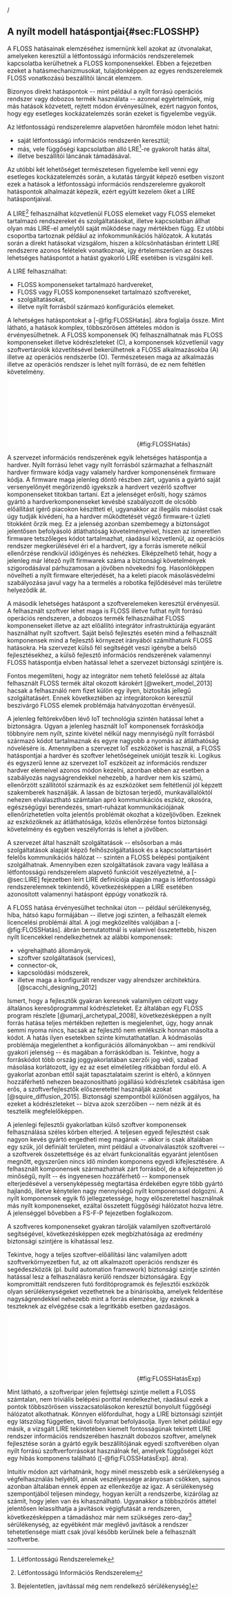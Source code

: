 /
## A nyílt modell hatáspontjai{#sec:FLOSSHP}


A FLOSS hatásainak elemzéséhez ismernünk kell azokat az útvonalakat, amelyeken keresztül a létfontosságú információs rendszerelemek kapcsolatba kerülhetnek a FLOSS komponensekkel. Ebben a fejezetben ezeket a hatásmechanizmusokat, tulajdonképpen az egyes rendszerelemek FLOSS vonatkozású beszállítói láncát elemzem.

Bizonyos direkt hatáspontok -- mint például a nyílt forrású operációs rendszer vagy dobozos termék használata -- azonnal egyértelműek, míg más hatások közvetett, rejtett módon érvényesülnek, ezért nagyon fontos, hogy egy esetleges kockázatelemzés során ezeket is figyelembe vegyük.

Az létfontosságú rendszerelemre alapvetően háromféle módon lehet hatni:

- saját létfontosságú információs rendszerén keresztül;
- más, vele függőségi kapcsolatban álló LRE[^LRE]-re gyakorolt hatás által,
- illetve beszállítói láncának támadásával.

[^LRE]: Létfontosságú Rendszerelemek

Az utóbbi két lehetőséget természetesen figyelembe kell venni egy esetleges kockázatelemzés során, a kutatás tárgyát képező esetben  viszont ezek a hatások a létfontosságú információs rendszerelemre gyakorolt hatáspontok alhalmazát képezik, ezért együtt kezelem őket a LIRE hatáspontjaival.

A LIRE[^LIRE] felhasználhat közvetlenül FLOSS elemeket vagy FLOSS elemeket tartalmazó rendszereket és szolgáltatásokat, illetve kapcsolatban állhat olyan más LIRE-el amelytől saját működése nagy mértékben függ. Ez utóbbi csoportba tartoznak például az infokommunikációs hálózatok. A kutatás során a direkt hatásokat vizsgálom, hiszen a kölcsönhatásban érintett LIRE rendszerre azonos felételek vonatkoznak, így értelemszerűen az összes lehetséges hatáspontot a hatást gyakorló LIRE esetében is vizsgálni kell.

[^LIRE]: Létfontosságú Információs Rendszerelem

A LIRE felhasználhat:

* FLOSS komponenseket tartalmazó hardvereket,
* FLOSS vagy FLOSS komponenseket tartalmazó szoftvereket, 
* szolgáltatásokat,
* illetve nyílt forrásból származó konfigurációs elemeket. 

A lehetséges hatáspontokat a [-@fig:FLOSSHatás]. ábra foglalja össze. Mint látható, a hatások komplex, többszörösen áttételes módon is érvényesülhetnek. A FLOSS komponensek (K) felhasználhatnak más FLOSS komponenseket illetve kódrészleteket (C), a komponensek közvetlenül vagy szoftvertárolók közvetítésével bekerülhetnek a FLOSS alkalmazásokba (A) illetve az operációs rendszerbe (O). Természetesen maga az alkalmazás illetve az operációs rendszer is lehet nyílt forrású, de ez nem feltétlen követelmény. 

![FLOSS hatáspontjai a LRE rendszerekre (szerkesztette a szerző)](ábrák/FLOSS_hatáspontjai.pdf){#fig:FLOSSHatás}

A szervezet információs rendszerének egyik lehetséges hatáspontja a hardver. Nyílt forrású lehet vagy nyílt forrásból származhat a felhasznált hardver firmware kódja vagy valamely hardver komponensének firmware kódja. A firmware maga jelenleg döntő részben zárt, ugyanis a gyártó saját versenyelőnyét megőrizendő igyekszik a hardvert vezérlő szoftver komponenseket titokban tartani. Ezt a jelenséget erősíti, hogy számos gyártó a hardverkomponenseket kevésbé szabályozott de olcsóbb előállítást ígérő piacokon készítteti el, ugyanakkor az illegális másolást csak úgy tudják kivédeni, ha a hardver működtetését végző firmware-t üzleti titokként őrzik meg. Ez a jelenség azonban szembemegy a biztonságot jelentősen befolyásoló átláthatóság követelményeivel, hiszen az ismeretlen firmware tetszőleges kódot tartalmazhat, ráadásul közvetlenül, az operációs rendszer megkerülésével éri el a hardvert, így a forrás ismerete nélkül ellenőrzése rendkívül időigényes és nehézkes. Elképzelhető tehát, hogy a jelenleg már létező nyílt firmwarek száma a biztonsági követelmények szigorodásával párhuzamosan a jövőben növekedni fog. Hasonlóképpen növelheti a nyílt firmware elterjedését, ha a keleti piacok másolásvédelmi szabályozása javul vagy ha a termelés a robotika fejlődésével más területre helyeződik át.

A második lehetséges hatáspont a szoftverelemeken keresztül érvényesül. A felhasznált szoftver lehet maga is FLOSS illetve futhat nyílt forrású operációs rendszeren, a dobozos termék felhasználhat FLOSS komponenseket illetve az azt előállító integrátor infrastruktúrája egyaránt használhat nyílt szoftvert. Saját belső fejlesztés esetén mind a felhasznált komponensek mind a fejlesztő környezet irányából számíthatunk FLOSS hatásokra. Ha szervezet külső fél segítségét veszi igénybe a belső fejlesztésekhez, a külső fejlesztő információs rendszerének valamennyi FLOSS hatáspontja elvben hatással lehet a szervezet biztonsági szintjére is. 

Fontos megemlíteni, hogy az integrátor nem tehető felelőssé az általa felhasznált FLOSS termék által okozott károkért [@weikert_model_2013] hacsak a felhasználó nem fizet külön egy ilyen, biztosítás jellegű szolgáltatásért. Ennek következtében az integrátorokon keresztül beszivárgó FLOSS elemek problémája hatványozottan érvényesül. 

A jelenleg feltörekvőben lévő IoT technológia szintén hatással lehet a biztonságra. Ugyan a jelenleg használt IoT komponensek forráskódja többnyire nem nyílt, szinte kivétel nélkül nagy mennyiségű nyílt forrásból származó kódot tartalmaznak és egyre nagyobb a nyomás az átláthatóság növelésére is. Amennyiben a szervezet IoT eszközöket is használ, a FLOSS hatáspontjai a hardver és szoftver lehetőségeinek unióját teszik ki. Logikus és egyszerű lenne az szervezet IoT eszközeit az információs rendszer hardver elemeivel azonos módon kezelni, azonban ebben az esetben a szabályozás nagyságrendekkel nehezebb, a hardver nem kis számú, ellenőrzött szállítótól származik és az eszközöket sem feltétlenül jól képzett szakemberek használják. A lassan de biztosan terjedő, munkavállalóktól nehezen elválasztható számtalan apró kommunikációs eszköz, okosóra, egészségügyi berendezés, smart-ruházat kommunikációjának ellenőrizhetetlen volta jelentős problémát okozhat a közeljövőben. Ezeknek az eszközöknek az átláthatósága, közös ellenőrzése fontos biztonsági követelmény és egyben veszélyforrás is lehet a jövőben.

A szervezet által használt szolgáltatások -- elsősorban a más szolgáltatások alapját képző felhőszolgáltatások és a kapcsolattartásért felelős kommunikációs hálózat -- szintén a FLOSS belépési pontjaiként szolgálhatnak. Amennyiben ezen szolgáltatások  zavara vagy leállása a létfontosságú rendszerelem alapvető funkcióit veszélyeztetné, a [-@sec:LIRE] fejezetben leírt LIRE definíciója alapján maga is létfontosságú rendszerelemnek tekintendő, következésképpen a LIRE esetében azonosított valamennyi hatáspont éppúgy vonatkozik rá. 

A FLOSS hatása érvényesülhet technikai úton -- például sérülékenység, hiba, hátsó kapu formájában -- illetve jogi szinten, a felhaszált elemek licencelési problémái által. A jogi megközelítés valójában a [-@fig:FLOSSHatás]. ábrán bemutatottnál is valamivel összetettebb, hiszen nyílt licencekkel rendelkezhetnek az alábbi komponensek: 

* végrehajtható állományok,
* szoftver szolgáltatások (services),
* connector-ok,
* kapcsolódási módszerek,
* illetve maga a konfigurált rendszer vagy alrendszer architektúra.
[@scacchi_designing_2012]

Ismert, hogy a fejlesztők gyakran keresnek valamilyen célzott vagy általános keresőprogrammal kódrészleteket. Ez általában egy FLOSS program részlete [@umarji_archetypal_2008], következésképpen a nyílt forrás hatása teljes mértékben rejtetten is megjelenhet, úgy, hogy annak semmi nyoma nincs, hacsak az fejlesztő nem emlékszik honnan másolta a kódot. A hatás ilyen esetekben szinte kimutathatatlan. A kódmásolás problémája megjelenthet a konfigurációs állományokban -- ami rendkívül gyakori jelenség -- és magában a forráskódban is. Tekintve, hogy a forráskódot több ország joggyakorlatában szerzői jog védi, szabad másolása korlátozott, így ez az eset elméletileg ritkábban fordul elő. A gyakorlat azonban ettől saját tapasztalataim szerint is eltérő, a könnyen hozzáférhető nehezen beazonosítható jogállású kódrészletek csábítása igen erős, a szoftverfejlesztők előszeretettel használják azokat [@squire_diffusion_2015]. Biztonsági szempontból különösen aggályos, ha ezeket a kódrészleteket -- bízva azok szerzőiben -- nem nézik át és tesztelik megfelelőképpen.

A jelenlegi fejlesztői gyakorlatban külső szoftver komponensek felhasználása széles körben elterjed. A teljesen egyedi fejlesztést csak nagyon kevés gyártó engedheti meg magának -- akkor is csak általában egy szűk, jól definiált területen, mint például a útvonalválasztók szoftverei -- a szoftverek összetettsége és az elvárt funkcionalitás egyaránt jelentősen megnőtt, egyszerűen nincs idő minden komponens egyedi kifejlesztésére. A felhasznált komponensek származhatnak zárt forrásból, de a kifejezetten jó minőségű, nyílt -- és ingyenesen hozzáférhető -- komponensek elterjedésével a versenyképesség megtartása érdekében egyre több gyártó hajlandó, illetve kénytelen nagy mennyiségű nyílt komponenssel dolgozni. A nyílt komponensek egyik fő jellegzetessége, hogy előszeretettel használnak más nyílt komponenseket, ezáltal összetett függőségi hálózatot hozva létre. A jelenséggel bővebben a FS-F-P fejezetben foglalkozom. 


A szoftveres komponenseket gyakran tárolják valamilyen szoftvertároló segítségével, következésképpen ezek megbízhatósága az eredmény biztonsági szintjére is kihatással lesz. 

Tekintve, hogy a teljes szoftver-előállítási lánc valamilyen adott szoftverkörnyezetben fut, az ott alkalmazott operációs rendszer és segédeszközök (pl. build automation framework) biztonsági szintje szintén hatással lesz a felhasználásra kerülő rendszer biztonságára. Egy kompromittált rendszeren futó fordítóprogramok és fejlesztői eszközök olyan sérülékenységeket vezethetnek be a binárisokba, amelyek felderítése nagyságrendekkel nehezebb mint a forrás elemzése, így ezeknek a teszteknek az elvégzése csak a legritkább esetben gazdaságos.

![Egy lehetséges FLOSS belépési pont (szerkesztette a szerző)](ábrák/FLOSS_hatáspontjai_example.pdf){#fig:FLOSSHatásExp}

Mint látható, a szoftveripar jelen fejlettségi szintje mellett a FLOSS számtalan, nem triviális belépési ponttal rendelkezhet, ráadásul ezek a pontok többszörösen visszacsatolásokon keresztül bonyolult függőségi hálózatot alkothatnak. Könnyen előfordulhat, hogy a LIRE biztonsági szintjét egy látszólag független, távoli folyamat befolyásolja. Ilyen lehet például egy másik, a vizsgált LIRE tekintetében kiemelt fontosságúnak tekintett LIRE rendszer információs rendszerében használt dobozos szoftver, amelynek fejlesztése során a gyártó egyik beszállítójának egyedi szoftverében olyan nyílt forrású szoftverforrásokat használnak fel, amelyek függőségei közt egy hibás komponens található ([-@fig:FLOSSHatásExp]. ábra).

Intuitív módon azt várhatnánk, hogy minél messzebb esik a sérülékenység a végfelhasználás helyétől, annak veszélyessége arányosan csökken, sajnos azonban általában ennek éppen az ellenkezője az igaz. A sérülékenység szempontjából teljesen mindegy, hogyan került a rendszerbe, kizárólag az számít, hogy jelen van és kihasználható. Ugyanakkor a többszörös áttétel jelentősen lelassíthatja a javítások végigfutását a rendszeren, következésképpen a támadáshoz már nem szükséges zero-day[^ZeroDay] sérülékenység, az egyébként már meglévő javítások a rendszer tehetetlensége miatt csak jóval később kerülnek bele a felhasznált szoftverbe.

[^ZeroDay]:Bejelentetlen, javítással még nem rendelkező sérülékenység]

